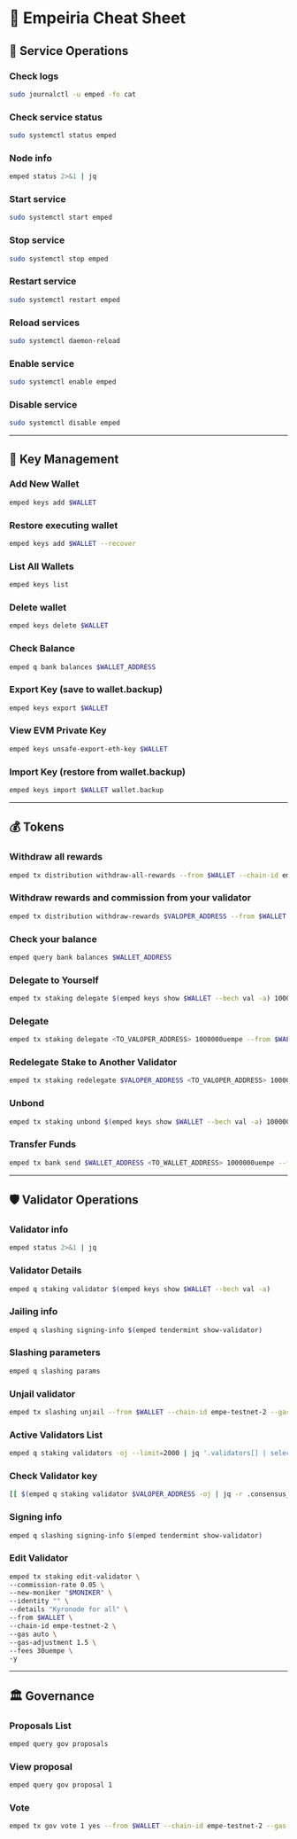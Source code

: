 # 📑 Empeiria Cheat Sheet

## 🔧 Service Operations

### Check logs
```bash
sudo journalctl -u emped -fo cat
```

### Check service status
```bash
sudo systemctl status emped
```

### Node info
```bash
emped status 2>&1 | jq
```

### Start service
```bash
sudo systemctl start emped
```

### Stop service
```bash
sudo systemctl stop emped
```

### Restart service
```bash
sudo systemctl restart emped
```

### Reload services
```bash
sudo systemctl daemon-reload
```

### Enable service
```bash
sudo systemctl enable emped
```

### Disable service
```bash
sudo systemctl disable emped
```

---

## 🔑 Key Management

### Add New Wallet
```bash
emped keys add $WALLET
```

### Restore executing wallet
```bash
emped keys add $WALLET --recover
```

### List All Wallets
```bash
emped keys list
```

### Delete wallet
```bash
emped keys delete $WALLET
```

### Check Balance
```bash
emped q bank balances $WALLET_ADDRESS
```

### Export Key (save to wallet.backup)
```bash
emped keys export $WALLET
```

### View EVM Private Key
```bash
emped keys unsafe-export-eth-key $WALLET
```

### Import Key (restore from wallet.backup)
```bash
emped keys import $WALLET wallet.backup
```

---

## 💰 Tokens

### Withdraw all rewards
```bash
emped tx distribution withdraw-all-rewards --from $WALLET --chain-id empe-testnet-2 --gas auto --gas-adjustment 1.5 --fees 30uempe -y
```

### Withdraw rewards and commission from your validator
```bash
emped tx distribution withdraw-rewards $VALOPER_ADDRESS --from $WALLET --commission --chain-id empe-testnet-2 --gas auto --gas-adjustment 1.5 --fees 30uempe -y
```

### Check your balance
```bash
emped query bank balances $WALLET_ADDRESS
```

### Delegate to Yourself
```bash
emped tx staking delegate $(emped keys show $WALLET --bech val -a) 1000000uempe --from $WALLET --chain-id empe-testnet-2 --gas auto --gas-adjustment 1.5 --fees 30uempe -y
```

### Delegate
```bash
emped tx staking delegate <TO_VALOPER_ADDRESS> 1000000uempe --from $WALLET --chain-id empe-testnet-2 --gas auto --gas-adjustment 1.5 --fees 30uempe -y
```

### Redelegate Stake to Another Validator
```bash
emped tx staking redelegate $VALOPER_ADDRESS <TO_VALOPER_ADDRESS> 1000000uempe --from $WALLET --chain-id empe-testnet-2 --gas auto --gas-adjustment 1.5 --fees 30uempe -y
```

### Unbond
```bash
emped tx staking unbond $(emped keys show $WALLET --bech val -a) 1000000uempe --from $WALLET --chain-id empe-testnet-2 --gas auto --gas-adjustment 1.5 --fees 30uempe -y
```

### Transfer Funds
```bash
emped tx bank send $WALLET_ADDRESS <TO_WALLET_ADDRESS> 1000000uempe --from $WALLET --chain-id empe-testnet-2 --gas auto --gas-adjustment 1.5 --fees 30uempe -y
```

---

## 🛡️ Validator Operations

### Validator info
```bash
emped status 2>&1 | jq
```

### Validator Details
```bash
emped q staking validator $(emped keys show $WALLET --bech val -a)
```

### Jailing info
```bash
emped q slashing signing-info $(emped tendermint show-validator)
```

### Slashing parameters
```bash
emped q slashing params
```

### Unjail validator
```bash
emped tx slashing unjail --from $WALLET --chain-id empe-testnet-2 --gas auto --gas-adjustment 1.5 --fees 30uempe -y
```

### Active Validators List
```bash
emped q staking validators -oj --limit=2000 | jq '.validators[] | select(.status=="BOND_STATUS_BONDED")' | jq -r '(.tokens|tonumber/pow(10;6)|floor|tostring) + " " + .description.moniker' | sort -gr | nl
```

### Check Validator key
```bash
[[ $(emped q staking validator $VALOPER_ADDRESS -oj | jq -r .consensus_pubkey.key) = $(emped status | jq -r .ValidatorInfo.PubKey.value) ]] && echo -e "Your key status is ok" || echo -e "Your key status is error"
```

### Signing info
```bash
emped q slashing signing-info $(emped tendermint show-validator)
```

### Edit Validator
```bash
emped tx staking edit-validator \
--commission-rate 0.05 \
--new-moniker "$MONIKER" \
--identity "" \
--details "Kyronode for all" \
--from $WALLET \
--chain-id empe-testnet-2 \
--gas auto \
--gas-adjustment 1.5 \
--fees 30uempe \
-y
```

---

## 🏛 Governance

### Proposals List
```bash
emped query gov proposals
```

### View proposal
```bash
emped query gov proposal 1
```

### Vote
```bash
emped tx gov vote 1 yes --from $WALLET --chain-id empe-testnet-2 --gas auto --gas-adjustment 1.5 --fees 30uempe -y
```